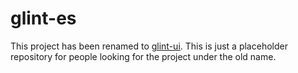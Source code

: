 glint-es
========

This project has been renamed to [glint-ui](https://github.com/normalocity/glint-ui). This is just a placeholder repository for people looking for the project under the old name.
